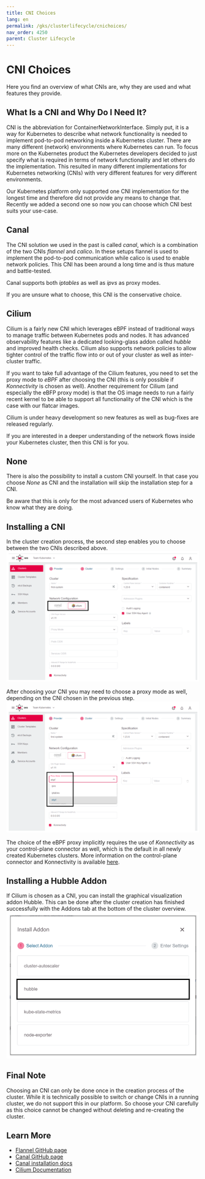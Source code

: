 ```yaml
---
title: CNI Choices
lang: en
permalink: /gks/clusterlifecycle/cnichoices/
nav_order: 4250
parent: Cluster Lifecycle
---
```


# CNI Choices

Here you find an overview of what CNIs are, why they are used and what features they provide.

## What Is a CNI and Why Do I Need It?

CNI is the abbreviation for ContainerNetworkInterface. Simply put, it is a way for Kubernetes to describe what
network functionality is needed to implement pod-to-pod networking inside a Kubernetes cluster. There
are many different (network) environments where Kubernetes can run. To focus more on the Kubernetes
product the Kubernetes developers decided to just specify what is required in terms of network functionality
and let others do the implementation. This resulted in many different implementations for Kubernetes networking
(CNIs) with very different features for very different environments.

Our Kubernetes platform only supported one CNI implementation for the longest time and therefore did not
provide any means to change that. Recently we added a second one so now you can choose which CNI best
suits your use-case.

## Canal

The CNI solution we used in the past is called *canal*, which is a combination of the two CNIs *flannel*
and *calico*. In these setups flannel is used to implement the pod-to-pod communication while calico is
used to enable network policies. This CNI has been around a long time and is thus mature and battle-tested.

Canal supports both *iptables* as well as *ipvs* as proxy modes.

If you are unsure what to choose, this CNI is the conservative choice.

## Cilium

Cilium is a fairly new CNI which leverages eBPF instead of traditional ways to manage traffic between
Kubernetes pods and nodes. It has advanced observability features like a dedicated looking-glass addon
called *hubble* and improved health checks. Cilium also supports network policies to allow tighter
control of the traffic flow into or out of your cluster as well as inter-cluster traffic.

If you want to take full advantage of the Cilium features, you need to set the proxy mode to *eBPF* after
choosing the CNI (this is only possible if *Konnectivity* is chosen as well). Another requirement for
Cilium (and especially the eBFP proxy mode) is that the OS image needs to run a fairly recent kernel
to be able to support all functionality of the CNI which is the case with our flatcar images.

Cilium is under heavy development so new features as well as bug-fixes are released regularly.

If you are interested in a deeper understanding of the network flows inside your Kubernetes cluster,
then this CNI is for you.

## None

There is also the possibility to install a custom CNI yourself. In that case you choose *None* as
CNI and the installation will skip the installation step for a CNI.

Be aware that this is only for the most advanced users of Kubernetes who know what they are doing.

## Installing a CNI

In the cluster creation process, the second step enables you to choose between the two CNIs described
above.
![choose CNI](../images/CNIChoice01.png)

After choosing your CNI you may need to choose a proxy mode as well, depending on the CNI chosen
in the previous step.
![choose proxy](../images/CNIChoice02.png)

The choice of the eBPF proxy implicitly requires the use of *Konnectivity* as your control-plane
connector as well, which is the default in all newly created Kubernetes clusters. More information
on the control-plane connector and Konnectivity is available [here](/gks/clusterlifecycle/controlplaneconnector).

## Installing a Hubble Addon

If Cilium is chosen as a CNI, you can install the graphical visualization addon Hubble. This can be
done after the cluster creation has finished successfully with the Addons tab at the bottom of the cluster
overview.
![install hubble](../images/CNIChoice03.png)

## Final Note

Choosing an CNI can only be done once in the creation process of the cluster. While it is technically
possible to switch or change CNIs in a running cluster, we do not support this in our platform. So choose your CNI
carefully as this choice cannot be changed without deleting and re-creating the cluster.

## Learn More

* [Flannel GitHub page](https://github.com/flannel-io/flannel)
* [Canal GitHub page](https://github.com/projectcalico/canal)
* [Canal installation docs](https://projectcalico.docs.tigera.io/getting-started/kubernetes/flannel/flannel)
* [Cilium Documentation](https://docs.cilium.io/en/stable/)
